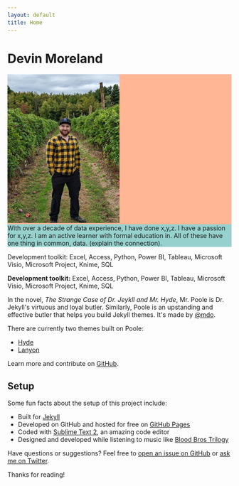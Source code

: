 ```yaml
---
layout: default
title: Home
---
```

<h1>Devin Moreland</h1>
<div class="row">
        <div class="column" style="background-color:#FFB695;">
            <img src="/images/IMG-20230324-WA0003.jpg" alt="Devin Moreland" width=50%; height=auto;>
        </div>
        <div class="column" style="background-color:#96D1CD;">
            With over a decade of data experience, I have done x,y,z.
I have a passion for x,y,z.
I am an active learner with formal education in. All of these have one thing in common, data. (explain the connection).
        </div>
    </div>

Development toolkit:
Excel, Access, Python, Power BI, Tableau, Microsoft Visio, Microsoft Project, Knime, SQL

<p class="message">
<b>Development toolkit:</b>
Excel, Access, Python, Power BI, Tableau, Microsoft Visio, Microsoft Project, Knime, SQL
</p>

In the novel, *The Strange Case of Dr. Jeykll and Mr. Hyde*, Mr. Poole is Dr. Jekyll's virtuous and loyal butler. Similarly, Poole is an upstanding and effective butler that helps you build Jekyll themes. It's made by [@mdo](https://twitter.com/mdo).

There are currently two themes built on Poole:

* [Hyde](http://hyde.getpoole.com)
* [Lanyon](http://lanyon.getpoole.com)

Learn more and contribute on [GitHub](https://github.com/poole).

## Setup

Some fun facts about the setup of this project include:

* Built for [Jekyll](http://jekyllrb.com)
* Developed on GitHub and hosted for free on [GitHub Pages](https://pages.github.com)
* Coded with [Sublime Text 2](http://sublimetext.com), an amazing code editor
* Designed and developed while listening to music like [Blood Bros Trilogy](https://soundcloud.com/maddecent/sets/blood-bros-series)

Have questions or suggestions? Feel free to [open an issue on GitHub](https://github.com/poole/issues/new) or [ask me on Twitter](https://twitter.com/mdo).

Thanks for reading!
